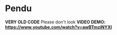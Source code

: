 # Pendu
**VERY OLD CODE**
Please don't look
**VIDEO DEMO: https://www.youtube.com/watch?v=awBTmziNYXI**
